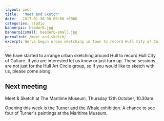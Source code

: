```yaml
---
layout: post
title:  "Meet and Sketch"
date:   2017-01-30 00:00:00 +0000
categories: studio
bannerpic: header6.jpg
bannerpicsmall: header6-small.jpg
permalink: /meet-and-sketch/
excerpt: We've begun urban sketching in town to record Hull City of Culture, starting Thursday 2nd February. 
---
```


We have started to arrange urban sketching around Hull to record Hull City of Culture. If you are interested let us know or just turn up. These sessions are not just for the Hull Art Circle group, so if you would like to sketch with us, please come along.

## Next meeting

Meet &amp; Sketch at The Maritime Museum, Thursday 12th October, 10.30am.

Opening this week is the [Turner and the Whale](http://search3.openobjects.com/kb5/hull/events/event.page?record=LKXJjaHaX9U) exhibition. A chance to see four of Turner's paintings at the Maritime Museum.
